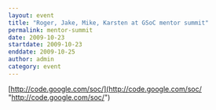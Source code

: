 ```yaml
---
layout: event
title: "Roger, Jake, Mike, Karsten at GSoC mentor summit"
permalink: mentor-summit
date: 2009-10-23
startdate: 2009-10-23
enddate: 2009-10-25
author: admin
category: event
---
```


[http://code.google.com/soc/](http://code.google.com/soc/ "http://code.google.com/soc/")

